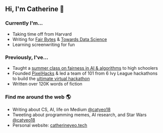 ## Hi, I'm Catherine 👋

### Currently I'm...
- Taking time off from Harvard
- Writing for [Fair Bytes](http://fairbytes.org/) & [Towards Data Science](https://towardsdatascience.com/)
- Learning screenwriting for fun

### Previously, I've...
- Taught a [summer class on fairness in AI & algorithms](http://catherineyeo.tech/morph) to high schoolers
- Founded [PixelHacks](http://pixelhacks.com/) & led a team of 101 from 6 Ivy League hackathons to build the [ultimate virtual hackathon](http://ivyhacks.com/)
- Written over 120K words of fiction

### Find me around the web 🌎
- Writing about CS, AI, life on Medium [@catyeo18](https://medium.com/@catyeo18)
- Tweeting about programming memes, AI research, and Star Wars [@catyeo18](https://twitter.com/catyeo18)
- Personal website: [catherineyeo.tech](http://catherineyeo.tech/)


<!--
**catyeo18/catyeo18** is a ✨ _special_ ✨ repository because its `README.md` (this file) appears on your GitHub profile.

Here are some ideas to get you started:

- 🔭 I’m currently working on ...
- 🌱 I’m currently learning ...
- 👯 I’m looking to collaborate on ...
- 🤔 I’m looking for help with ...
- 💬 Ask me about ...
- 📫 How to reach me: ...
- 😄 Pronouns: ...
- ⚡ Fun fact: ...
-->
